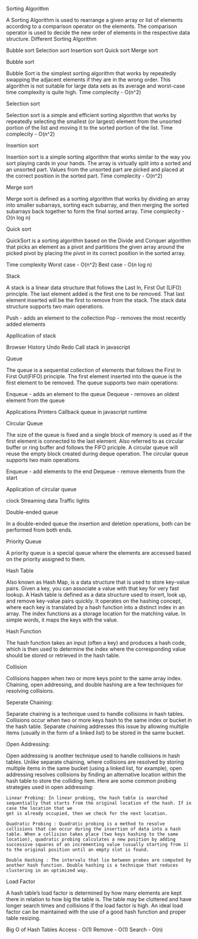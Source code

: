 Sorting Algorithm

A Sorting Algorithm is used to rearrange a given array or list of elements according to a comparison operator on the elements. The comparison operator is used to decide the new order of elements in the respective data structure.
Different Sorting Algorithm

Bubble sort
Selection sort
Insertion sort
Quick sort
Merge sort


Bubble sort

Bubble Sort is the simplest sorting algorithm that works by repeatedly swapping the adjacent elements if they are in the wrong order. This algorithm is not suitable for large data sets as its average and worst-case time complexity is quite high.
Time complecity - O(n^2)

Selection sort

Selection sort is a simple and efficient sorting algorithm that works by repeatedly selecting the smallest (or largest) element from the unsorted portion of the list and moving it to the sorted portion of the list.
Time complecity - O(n^2)

Insertion sort

Insertion sort is a simple sorting algorithm that works similar to the way you sort playing cards in your hands. The array is virtually split into a sorted and an unsorted part. Values from the unsorted part are picked and placed at the correct position in the sorted part.
Time complecity - O(n^2)

Merge sort

Merge sort is defined as a sorting algorithm that works by dividing an array into smaller subarrays, sorting each subarray, and then merging the sorted subarrays back together to form the final sorted array.
Time complecity - O(n log n)

Quick sort

QuickSort is a sorting algorithm based on the Divide and Conquer algorithm that picks an element as a pivot and partitions the given array around the picked pivot by placing the pivot in its correct position in the sorted array.

Time complexity
Worst case - O(n^2)
Best case - O(n log n)


Stack

A stack is a linear data structure that follows the Last In, First Out (LIFO) principle. The last element added is the first one to be removed. That last element inserted will be the first to remove from the stack. The stack data structure 
supports two main operations.

Push - adds an element to the collection
Pop - removes the most recently added elements


Appllication of stack

Browser History
Undo Redo
Call stack in javascript


Queue

The queue is a sequential collection of elements that follows the First In First Out(FIFO) principle. The first element inserted into the queue is the first element to be removed. The queue supports two main operations:

Enqueue - adds an element to the queue
Dequeue - removes an oldest element from the queue

Applications
Printers
Callback queue in javascript runtime


Circular Queue

The size of the queue is fixed and a single block of memory is used as if the first element is connected to the last element. Also referred to as circular buffer or ring buffer and follows the FIFO priciple. A circular queue will reuse the empty block created during deque operation. The circular queue supports two main operations.

Enqueue - add elements to the end
Dequeue - remove elements from the start

Application of circular queue

clock
Streaming data
Traffic lights


Double-ended queue

In a double-ended queue the insertion and deletion operations, both can be performed from both ends.


Priority Queue

A priority queue is a special queue where the elements are accessed based on the priority assigned to them.



Hash Table

Also known as Hash Map, is a data structure that is used to store key-value pairs. Given a key, you can associate a value with that key for very fast lookup. A Hash table is defined as a data structure used to insert, look up, and remove key-value pairs quickly. It operates on the hashing concept, where each key is translated by a hash function into a distinct index in an array. The index functions as a storage location for the matching value. In simple words, it maps the keys with the value.


Hash Function

The hash function takes an input (often a key) and produces a hash code, which is then used to determine the index where the corresponding value should be stored or retrieved in the hash table.


Collision

Collisions happen when two or more keys point to the same array index. Chaining, open addressing, and double hashing are a few techniques for resolving collisions.

Seperate Chaining:

Separate chaining is a technique used to handle collisions in hash tables. Collisions occur when two or more keys hash to the same index or bucket in the hash table. Separate chaining addresses this issue by allowing multiple items (usually in the form of a linked list) to be stored in the same bucket.

Open Addressing:

Open addressing is another technique used to handle collisions in hash tables. Unlike separate chaining, where collisions are resolved by storing multiple items in the same bucket (using a linked list, for example), open addressing resolves collisions by finding an alternative location within the hash table to store the colliding item. Here are some common probing strategies used in open addressing:

    Linear Probing: In linear probing, the hash table is searched sequentially that starts from the original location of the hash. If in case the location that we 
    get is already occupied, then we check for the next location.
    
    Quadratic Probing : Quadratic probing is a method to resolve collisions that can occur during the insertion of data into a hash table. When a collision takes place (two keys hashing to the same location), quadratic probing calculates a new position by adding successive squares of an incrementing value (usually starting from 1) to the original position until an empty slot is found.
    
    Double Hashing : The intervals that lie between probes are computed by another hash function. Double hashing is a technique that reduces clustering in an optimized way.

Load Factor

A hash table’s load factor is determined by how many elements are kept there in relation to how big the table is. The table may be cluttered and have longer search times and collisions if the load factor is high. An ideal load factor can be maintained with the use of a good hash function and proper table resizing.


Big O of Hash Tables
Access - O(1)
Remove - O(1)
Search - O(n)